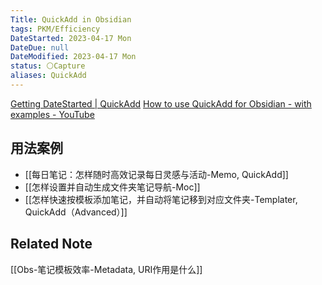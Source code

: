```yaml
---
Title: QuickAdd in Obsidian
tags: PKM/Efficiency
DateStarted: 2023-04-17 Mon
DateDue: null
DateModified: 2023-04-17 Mon
status: ⚪Capture
aliases: QuickAdd
---
```


[Getting DateStarted | QuickAdd](https://quickadd.obsidian.guide/docs/)
[How to use QuickAdd for Obsidian - with examples - YouTube](https://www.youtube.com/watch?v=gYK3VDQsZJo)

## 用法案例

- [[每日笔记：怎样随时高效记录每日灵感与活动-Memo, QuickAdd]]
- [[怎样设置并自动生成文件夹笔记导航-Moc]]
- [[怎样快速按模板添加笔记，并自动将笔记移到对应文件夹-Templater, QuickAdd（Advanced）]]

## Related Note

[[Obs-笔记模板效率-Metadata, URI作用是什么]]
